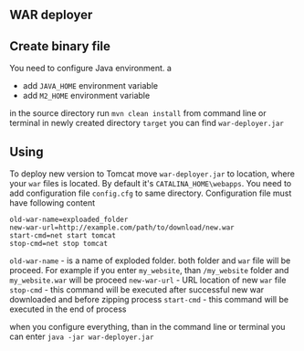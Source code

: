 ## WAR deployer

## Create binary file
You need to configure Java environment. a
    
- add `JAVA_HOME` environment variable
- add `M2_HOME` environment variable

in the source directory run `mvn clean install` from command line or terminal
in newly created directory `target` you can find `war-deployer.jar`


## Using
To deploy new version to Tomcat move `war-deployer.jar` to location, where your `war` files is located. 
By default it's `CATALINA_HOME\webapps`. You need to add configuration file `config.cfg` to same directory. 
Configuration file must have following content

    old-war-name=exploaded_folder
    new-war-url=http://example.com/path/to/download/new.war
    start-cmd=net start tomcat
    stop-cmd=net stop tomcat
    

`old-war-name` - is a name of exploded folder. both folder and `war` file will be proceed. For example if you enter `my_website`, than
`/my_website` folder and `my_website.war` will be proceed
`new-war-url` - URL location of new `war` file
`stop-cmd` - this command will be executed after successful new war downloaded and before zipping process
`start-cmd` - this command will be executed in the end of process

when you configure everything, than in the command line or terminal you can enter
`java -jar war-deployer.jar`